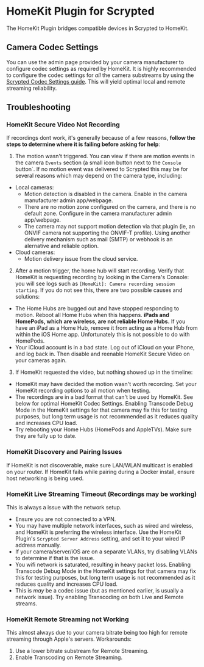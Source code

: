 # HomeKit Plugin for Scrypted

The HomeKit Plugin bridges compatible devices in Scrypted to HomeKit.

## Camera Codec Settings

You can use the admin page provided by your camera manufacturer to configure codec settings as required by HomeKit. It is highly recommended to configure the codec settings for *all* the camera substreams by using the [Scrypted Codec Settings guide](https://github.com/koush/scrypted/wiki/Codec-Settings). This will yield optimal local and remote streaming reliability.

## Troubleshooting

### HomeKit Secure Video Not Recording

If recordings dont work, it's generally because of a few reasons, **follow the steps to determine where it is failing before asking for help**:

1) The motion wasn't triggered. You can view if there are motion events in the camera `Events` section (a small icon button next to the `Console` button`. If no motion event was delivered to Scrypted this may be for several reasons which may depend on the camera type, including:
  * Local cameras:
    * Motion detection is disabled in the camera. Enable in the camera manufacturer admin app/webpage.
    * There are no motion zone configured on the camera, and there is no default zone. Configure in the camera manufacturer admin app/webpage.
    * The camera may not support motion detection via that plugin (ie, an ONVIF camera not supporting the ONVIF-T profile). Using another delivery mechanism such as mail (SMTP) or webhook is an alernative and reliable option.
  * Cloud cameras:
    * Motion delivery issue from the cloud service.

2) After a motion trigger, the home hub will start recording. Verify that HomeKit is requesting recording by looking in the Camera's Console: you will see logs such as `[HomeKit]: Camera recording session starting`. If you do not see this, there are two possible causes and solutions:
  * The Home Hubs are bugged out and have stopped responding to motion. Reboot all Home Hubs when this happens. **iPads and HomePods, which are wireless, are not reliable Home Hubs.** If you have an iPad as a Home Hub, remove it from acting as a Home Hub from within the iOS Home app. Unfortunately this is not possible to do with HomePods.
  * Your iCloud account is in a bad state. Log out of iCloud on your iPhone, and log back in. Then disable and reenable HomeKit Secure Video on your cameras again.

3) If HomeKit requested the video, but nothing showed up in the timeline:
  * HomeKit may have decided the motion wasn't worth recording. Set your HomeKit recording options to all motion when testing.
  * The recordings are in a bad format that can't be used by HomeKit. See below for optimal HomeKit Codec Settings. Enabling Transcode Debug Mode in the HomeKit settings for that camera may fix this for testing purposes, but long term usage is not recommended as it reduces quality and increases CPU load.
  * Try rebooting your Home Hubs (HomePods and AppleTVs). Make sure they are fully up to date.

### HomeKit Discovery and Pairing Issues

If HomeKit is not discoverable, make sure LAN/WLAN multicast is enabled on your router.
If HomeKit fails while pairing during a Docker install, ensure host networking is being used.

### HomeKit Live Streaming Timeout (Recordings may be working)

This is always a issue with the network setup. 
  * Ensure you are not connected to a VPN.
  * You may have multiple network interfaces, such as wired and wireless, and HomeKit is preferring the wireless interface. Use the HomeKit Plugin's `Scrypted Server Address` setting, and set it to your wired IP address manually.
  * If your camera/server/iOS are on a separate VLANs, try disabling VLANs to determine if that is the issue.
  * You wifi network is saturated, resulting in heavy packet loss. Enabling Transcode Debug Mode in the HomeKit settings for that camera may fix this for testing purposes, but long term usage is not recommended as it reduces quality and increases CPU load.
  * This is *may* be a codec issue (but as mentioned earlier, is usually a network issue). Try enabling Transcoding on both Live and Remote streams.

### HomeKit Remote Streaming not Working

This almost always due to your camera bitrate being too high for remote streaming through Apple's servers. Workarounds:
1) Use a lower bitrate substream for Remote Streaming.
2) Enable Transcoding on Remote Streaming.
